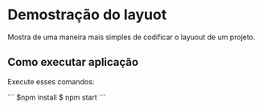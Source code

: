 # Demostração do layuot

Mostra de uma maneira mais simples de codificar o layuout de um projeto.

## Como executar aplicação

Execute esses comandos:

´´´
    $npm install
    $ npm start
´´´


